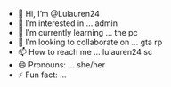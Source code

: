 - 👋 Hi, I’m @Lulauren24
- 👀 I’m interested in ... admin
- 🌱 I’m currently learning ... the pc
- 💞️ I’m looking to collaborate on ... gta rp
- 📫 How to reach me ... lulauren24 sc
- 😄 Pronouns: ... she/her
- ⚡ Fun fact: ...

<!---
Lulauren24/Lulauren24 is a ✨ special ✨ repository because its `README.md` (this file) appears on your GitHub profile.
You can click the Preview link to take a look at your changes.
--->
